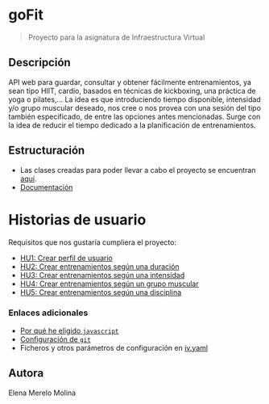 # goFit

> Proyecto para la asignatura de Infraestructura Virtual

## Descripción

API web para guardar, consultar y obtener fácilmente entrenamientos, ya sean tipo HIIT, cardio, basados en técnicas de kickboxing, una práctica de yoga o pilates,... La idea es que introduciendo tiempo disponible, intensidad y/o grupo muscular deseado, nos cree o nos provea con una sesión del tipo también especificado, de entre las opciones antes mencionadas. Surge con la idea de reducir el tiempo dedicado a la planificación de entrenamientos.

## Estructuración

- Las clases creadas para poder llevar a cabo el proyecto se encuentran [aquí](src/). 
- [Documentación](docs/)

# Historias de usuario 

Requisitos que nos gustaría cumpliera el proyecto:

- [HU1: Crear perfil de usuario](https://github.com/elenamerelo/goFit/issues/2)
- [HU2: Crear entrenamientos según una duración](https://github.com/elenamerelo/goFit/issues/3)
- [HU3: Crear entrenamientos según una intensidad](https://github.com/elenamerelo/goFit/issues/4)
- [HU4: Crear entrenamientos según un grupo muscular](https://github.com/elenamerelo/goFit/issues/5)
- [HU5: Crear entrenamientos según una disciplina](https://github.com/elenamerelo/goFit/issues/6)

### Enlaces adicionales 

- [Por qué he eligido `javascript`](docs/herramientas.md)
- [Configuración de `git`](docs/git.md)
- Ficheros y otros parámetros de configuración en [iv.yaml](iv.yaml)

## Autora 

Elena Merelo Molina